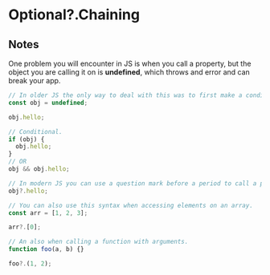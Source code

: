 # Optional?.Chaining

## Notes

One problem you will encounter in JS is when you call a property, but the object you are calling it on is **undefined**, which throws and error and can break your app.

```javascript
// In older JS the only way to deal with this was to first make a conditional check to see if the object is defined. This created awkward and ugly code.
const obj = undefined;

obj.hello;

// Conditional.
if (obj) {
  obj.hello;
}
// OR
obj && obj.hello;

// In modern JS you can use a question mark before a period to call a property on an object, which will make a return undefined WITHOUT throwing an error.
obj?.hello;

// You can also use this syntax when accessing elements on an array.
const arr = [1, 2, 3];

arr?.[0];

// An also when calling a function with arguments.
function foo(a, b) {}

foo?.(1, 2);
```
